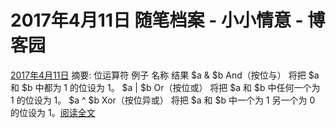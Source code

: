 
# 2017年4月11日 随笔档案 - 小小情意 - 博客园






[2017年4月11日](https://www.cnblogs.com/xiaoxiaoqingyi/archive/2017/04/11.html)
摘要: 位运算符 例子 名称 结果 $a & $b And（按位与） 将把 $a 和 $b 中都为 1 的位设为 1。 $a | $b Or（按位或） 将把 $a 和 $b 中任何一个为 1 的位设为 1。 $a ^ $b Xor（按位异或） 将把 $a 和 $b 中一个为 1 另一个为 0 的位设为 1。[阅读全文](https://www.cnblogs.com/xiaoxiaoqingyi/p/6694545.html)

